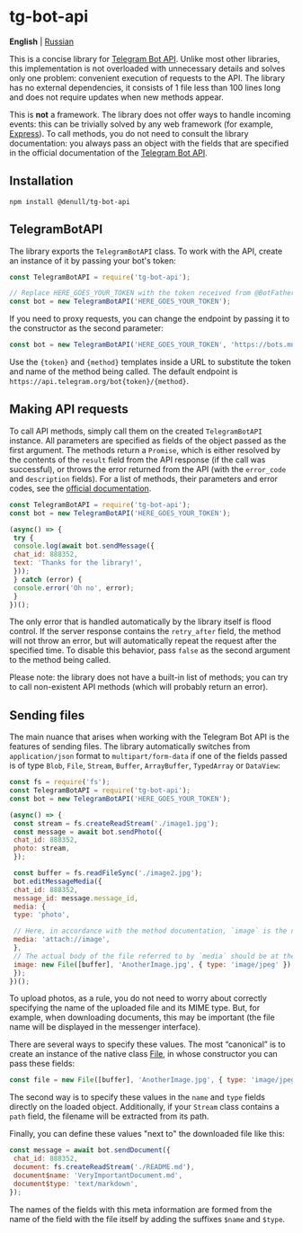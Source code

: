 # tg-bot-api

**English** | [Russian](README-ru.md)

This is a concise library for [Telegram Bot API](https://core.telegram.org/bots/api). Unlike most other libraries, this implementation is not overloaded with unnecessary details and solves only one problem: convenient execution of requests to the API. The library has no external dependencies, it consists of 1 file less than 100 lines long and does not require updates when new methods appear.

This is **not** a framework. The library does not offer ways to handle incoming events: this can be trivially solved by any web framework (for example, [Express](https://expressjs.com/)). To call methods, you do not need to consult the library documentation: you always pass an object with the fields that are specified in the official documentation of the [Telegram Bot API](https://core.telegram.org/bots/api).

## Installation

```
npm install @denull/tg-bot-api
```

## TelegramBotAPI

The library exports the `TelegramBotAPI` class. To work with the API, create an instance of it by passing your bot's token:

```js
const TelegramBotAPI = require('tg-bot-api');

// Replace HERE_GOES_YOUR_TOKEN with the token received from @BotFather
const bot = new TelegramBotAPI('HERE_GOES_YOUR_TOKEN');
```

If you need to proxy requests, you can change the endpoint by passing it to the constructor as the second parameter:
```js
const bot = new TelegramBotAPI('HERE_GOES_YOUR_TOKEN', 'https://bots.mn/bot{token}/{method}');
```

Use the `{token}` and `{method}` templates inside a URL to substitute the token and name of the method being called. The default endpoint is `https://api.telegram.org/bot{token}/{method}`.

## Making API requests

To call API methods, simply call them on the created `TelegramBotAPI` instance. All parameters are specified as fields of the object passed as the first argument. The methods return a `Promise`, which is either resolved by the contents of the `result` field from the API response (if the call was successful), or throws the error returned from the API (with the `error_code` and `description` fields). For a list of methods, their parameters and error codes, see the [official documentation](https://core.telegram.org/bots/api).

```js
const TelegramBotAPI = require('tg-bot-api');
const bot = new TelegramBotAPI('HERE_GOES_YOUR_TOKEN');

(async() => {
 try {
 console.log(await bot.sendMessage({
 chat_id: 888352,
 text: 'Thanks for the library!',
 }));
 } catch (error) {
 console.error('Oh no', error);
 }
})();
```

The only error that is handled automatically by the library itself is flood control. If the server response contains the `retry_after` field, the method will not throw an error, but will automatically repeat the request after the specified time. To disable this behavior, pass `false` as the second argument to the method being called.

Please note: the library does not have a built-in list of methods; you can try to call non-existent API methods (which will probably return an error).

## Sending files

The main nuance that arises when working with the Telegram Bot API is the features of sending files. The library automatically switches from `application/json` format to `multipart/form-data` if one of the fields passed is of type `Blob`, `File`, `Stream`, `Buffer`, `ArrayBuffer`, `TypedArray` or `DataView`:

```js
const fs = require('fs');
const TelegramBotAPI = require('tg-bot-api');
const bot = new TelegramBotAPI('HERE_GOES_YOUR_TOKEN');

(async() => {
 const stream = fs.createReadStream('./image1.jpg');
 const message = await bot.sendPhoto({
 chat_id: 888352,
 photo: stream,
 });

 const buffer = fs.readFileSync('./image2.jpg');
 bot.editMessageMedia({
 chat_id: 888352,
 message_id: message.message_id,
 media: {
 type: 'photo',

 // Here, in accordance with the method documentation, `image` is the name of the field (any at your discretion) in which the file body is passed
 media: 'attach://image',
 },
 // The actual body of the file referred to by `media` should be at the top level along with other parameters
 image: new File([buffer], 'AnotherImage.jpg', { type: 'image/jpeg' }), // You can also just specify `buffer`
 });
})();
```

To upload photos, as a rule, you do not need to worry about correctly specifying the name of the uploaded file and its MIME type. But, for example, when downloading documents, this may be important (the file name will be displayed in the messenger interface).

There are several ways to specify these values. The most “canonical” is to create an instance of the native class [File](https://developer.mozilla.org/en-US/docs/Web/API/File/File), in whose constructor you can pass these fields:

```js
const file = new File([buffer], 'AnotherImage.jpg', { type: 'image/jpeg' });
```

The second way is to specify these values ​​in the `name` and `type` fields directly on the loaded object. Additionally, if your `Stream` class contains a `path` field, the filename will be extracted from its path.

Finally, you can define these values ​​"next to" the downloaded file like this:

```js
const message = await bot.sendDocument({
 chat_id: 888352,
 document: fs.createReadStream('./README.md'),
 document$name: 'VeryImportantDocument.md',
 document$type: 'text/markdown',
});
```

The names of the fields with this meta information are formed from the name of the field with the file itself by adding the suffixes `$name` and `$type`.
